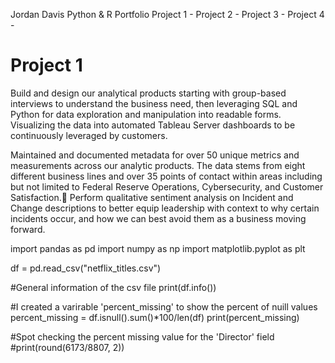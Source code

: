 Jordan Davis Python & R Portfolio
Project 1 -
Project 2 - 
Project 3 - 
Project 4 - 



# Project 1
Build and design our analytical products starting with group-based interviews to understand the business need, then leveraging SQL and Python for data exploration and manipulation into readable forms. Visualizing the data into automated Tableau Server dashboards to be continuously leveraged by customers. 

Maintained and documented metadata for over 50 unique metrics and measurements across our analytic products. The data stems from eight different business lines and over 35 points of contact within areas including but not limited to Federal Reserve Operations, Cybersecurity, and Customer Satisfaction.
Perform qualitative sentiment analysis on Incident and Change descriptions to better equip leadership with context to why certain incidents occur, and how we can best avoid them as a business moving forward.

import pandas as pd
import numpy as np
import matplotlib.pyplot as plt

df = pd.read_csv("netflix_titles.csv")

#General information of the csv file
print(df.info())

#I created a varirable 'percent_missing' to show the percent of nuill values 
percent_missing = df.isnull().sum()*100/len(df)
print(percent_missing)

#Spot checking the percent missing value for the 'Director' field
#print(round(6173/8807, 2))
